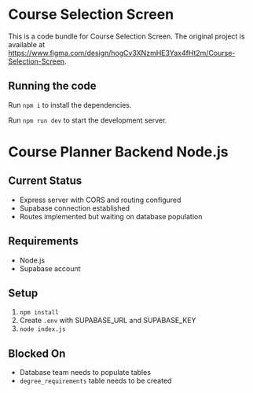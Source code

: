 # Course Selection Screen

This is a code bundle for Course Selection Screen. The original project is available at https://www.figma.com/design/hogCv3XNzmHE3Yax4fHt2m/Course-Selection-Screen.

## Running the code

Run `npm i` to install the dependencies.

Run `npm run dev` to start the development server.
  

# Course Planner Backend Node.js 

## Current Status
- Express server with CORS and routing configured
- Supabase connection established
- Routes implemented but waiting on database population

## Requirements
- Node.js
- Supabase account

## Setup
1. `npm install`
2. Create `.env` with SUPABASE_URL and SUPABASE_KEY
3. `node index.js`

## Blocked On
- Database team needs to populate tables
- `degree_requirements` table needs to be created